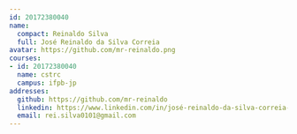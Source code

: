 ```yaml
---
id: 20172380040
name:
  compact: Reinaldo Silva
  full: José Reinaldo da Silva Correia
avatar: https://github.com/mr-reinaldo.png
courses:
- id: 20172380040
  name: cstrc
  campus: ifpb-jp
addresses:
  github: https://github.com/mr-reinaldo
  linkedin: https://www.linkedin.com/in/josé-reinaldo-da-silva-correia-281013188
  email: rei.silva0101@gmail.com
---
```


